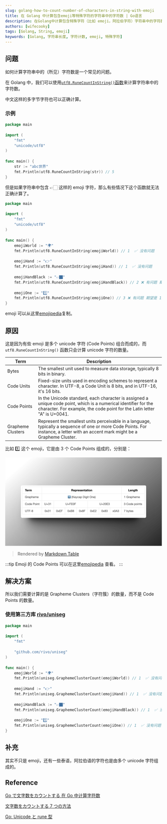 ```yaml
---
slug: golang-how-to-count-number-of-characters-in-string-with-emoji
title: 在 Golang 中计算包含emoji等特殊字符的字符串中的字符数 | Go语言
description: 在Golang中计算包含特殊字符（比如 emoji，阿拉伯字符）字符串中的字符数的方法
authors: [wifecooky]
tags: [Golang, String, emoji]
keywords: [Golang, 字符串长度, 字符计数, emoji, 特殊字符]
---
```


## 问题

如何计算字符串中的（所见）字符数是一个常见的问题。

在 Golang 中，我们可以使用[`utf8.RuneCountInString()`函数](https://golang.org/pkg/unicode/utf8/#RuneCountInString)来计算字符串中的字符数。

中文这样的多字节字符也可以正确计算。

### 示例

```go
package main

import (
    "fmt"
    "unicode/utf8"
)

func main() {
    str := "abc世界"
    fmt.Println(utf8.RuneCountInString(str)) // 5
}
```

但是如果字符串中包含 👉🏻 这样的 emoji 字符，那么有些情况下这个函数就无法正确计算了。

```go
package main

import (
    "fmt"
    "unicode/utf8"
)

func main() {
    emojiWorld := "🌍"
    fmt.Println(utf8.RuneCountInString(emojiWorld)) // 1  ✅ 没有问题

    emojiHand := "👉"
    fmt.Println(utf8.RuneCountInString(emojiHand)) // 1  ✅ 没有问题

    emojiHandBlack := "👉🏿"
    fmt.Println(utf8.RuneCountInString(emojiHandBlack)) // 2 ❌ 有问题 期望是 1。 同一种 emoji，但是不同的皮肤颜色的字符数不一样

    emojiOne := "1️⃣"
    fmt.Println(utf8.RuneCountInString(emojiOne)) // 3 ❌ 有问题 期望是 1。
}
```

emoji 可以从这里[emojipedia](https://emojipedia.org/backhand-index-pointing-right)复制。

## 原因

这是因为有些 emoji 是多个 unicode 字符 (Code Points) 组合而成的，而 `utf8.RuneCountInString()` 函数只会计算 unicode 字符的数量。

| Term              | Description                                                                                                                                                                                 |
| ----------------- | ------------------------------------------------------------------------------------------------------------------------------------------------------------------------------------------- |
| Bytes             | The smallest unit used to measure data storage, typically 8 bits in binary.                                                                                                                 |
| Code Units        | Fixed-size units used in encoding schemes to represent a character. In UTF-8, a Code Unit is 8 bits, and in UTF-16, it's 16 bits.                                                           |
| Code Points       | In the Unicode standard, each character is assigned a unique code point, which is a numerical identifier for the character. For example, the code point for the Latin letter "A" is U+0041. |
| Grapheme Clusters | Represent the smallest units perceivable in a language, typically a sequence of one or more Code Points. For instance, a letter with an accent mark might be a Grapheme Cluster.            |

比如 1️⃣ 这个 emoji，它是由 3 个 Code Points 组成的，分别是：

![img](./keycap-digit-one-code-points.png)

> Rendered by [Markdown Table](https://marketplace.visualstudio.com/items?itemName=TakumiI.markdowntable)

:::tip
Emoji 的 Code Points 可以在这里[emojipedia](https://emojipedia.org/keycap-digit-one#technical) 查看。
:::

## 解决方案

所以我们需要计算的是 Grapheme Clusters（字符簇）的数量，而不是 Code Points 的数量。

### 使用第三方库 [rivo/uniseg](https://github.com/rivo/uniseg)

```go
package main

import (
    "fmt"

    "github.com/rivo/uniseg"
)

func main() {
    emojiWorld := "🌍"
    fmt.Println(uniseg.GraphemeClusterCount(emojiWorld)) // 1  ✅ 没有问题

    emojiHand := "👉"
    fmt.Println(uniseg.GraphemeClusterCount(emojiHand)) // 1  ✅ 没有问题

    emojiHandBlack := "👉🏿"
    fmt.Println(uniseg.GraphemeClusterCount(emojiHandBlack)) // 1  ✅ 没有问题

    emojiOne := "1️⃣"
    fmt.Println(uniseg.GraphemeClusterCount(emojiOne)) // 1  ✅ 没有问题
}
```

## 补充

其实不只是 emoji，还有一些泰语，阿拉伯语的字符也是由多个 unicode 字符组成的。

## Reference

[Go で文字数をカウントする 在 Go 中计算字符数](https://ema-hiro.hatenablog.com/entry/2021/01/19/141854)

[文字数をカウントする 7 つの方法](https://engineering.linecorp.com/ja/blog/the-7-ways-of-counting-characters)

[Go: Unicode と rune 型](https://zenn.dev/masaruxstudy/articles/52632501e4ca41)
